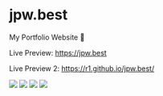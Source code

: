 # jpw.best

My Portfolio Website 🌌

Live Preview: https://jpw.best

Live Preview 2: https://r1.github.io/jpw.best/ 

![](https://github.com/r1/jpw.best/blob/master/preview/1.png)
![](https://github.com/r1/jpw.best/blob/master/preview/2.png)
![](https://github.com/r1/jpw.best/blob/master/preview/3.png)
![](https://github.com/r1/jpw.best/blob/master/preview/4.png)
